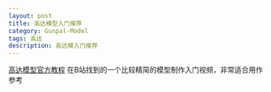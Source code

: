 ```yaml
---
layout: post
title: 高达模型入门推荐
category: Gunpal-Model
tags: 高达
description: 高达模入门推荐
---
```


[高达模型官方教程](http://www.bilibili.com/video/av1022911/)
在B站找到的一个比较精简的模型制作入门视频，非常适合用作参考
